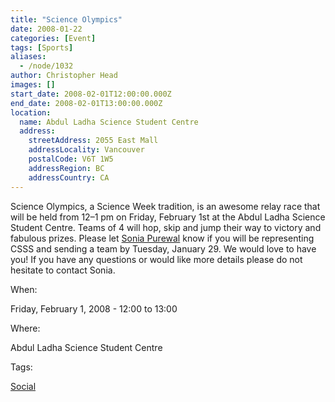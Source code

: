 ```yaml
---
title: "Science Olympics"
date: 2008-01-22
categories: [Event]
tags: [Sports]
aliases:
  - /node/1032
author: Christopher Head
images: []
start_date: 2008-02-01T12:00:00.000Z
end_date: 2008-02-01T13:00:00.000Z
location:
  name: Abdul Ladha Science Student Centre
  address:
    streetAddress: 2055 East Mall
    addressLocality: Vancouver
    postalCode: V6T 1W5
    addressRegion: BC
    addressCountry: CA
---
```


Science Olympics, a Science Week tradition, is an awesome relay race that will be held from 12–1 pm on Friday, February 1st at the Abdul Ladha Science Student Centre. Teams of 4 will hop, skip and jump their way to victory and fabulous prizes. Please let [Sonia Purewal](/cdn-cgi/l/email-protection#91e2e1fee3e5e2bfe2e4e2d1f6fcf0f8fdbff2fefc) know if you will be representing CSSS and sending a team by Tuesday, January 29. We would love to have you! If you have any questions or would like more details please do not hesitate to contact Sonia.

When: 

Friday, February 1, 2008 - 12:00 to 13:00

Where: 

Abdul Ladha Science Student Centre

Tags: 

[Social](/social)
